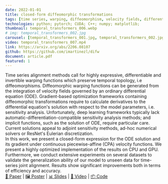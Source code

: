 ```yaml
---
date: 2022-01-01
title: closed-form diffeomorphic transformations
tags: [time series, warping, diffeomorphism, velocity fields, differential geometry, unsupervised learning, machine learning, deep learning]
technologies: python; pytorch; CUDA; C++; numpy; matplotlib;
thumbnail: temporal_transformers_006.webp
# img: temporal_transformers_002.jpg
carousel: [temporal_transformers_001.jpg, temporal_transformers_002.jpg]
video: temporal_transformers_007.mp4
link: https://arxiv.org/abs/2206.08107
github: https://github.com/imartinezl/difw
document: article.pdf
featured: 1
---
```


Time series alignment methods call for highly expressive, differentiable and invertible warping functions which preserve temporal topology, i.e diffeomorphisms. Diffeomorphic warping functions can be generated from the integration of velocity fields governed by an ordinary differential equation (ODE). Gradient-based optimization frameworks containing diffeomorphic transformations require to calculate derivatives to the differential equation's solution with respect to the model parameters, i.e. sensitivity analysis. Unfortunately, deep learning frameworks typically lack automatic-differentiation-compatible sensitivity analysis methods; and implicit functions, such as the solution of ODE, require particular care. Current solutions appeal to adjoint sensitivity methods, ad-hoc numerical solvers or ResNet's Eulerian discretization.<br>
In this work, we present a closed-form expression for the ODE solution and its gradient under continuous piecewise-affine (CPA) velocity functions. We present a highly optimized implementation of the results on CPU and GPU. Furthermore, we conduct extensive experiments on several datasets to validate the generalization ability of our model to unseen data for time-series joint alignment. Results show significant improvements both in terms of efficiency and accuracy.<br>
[📝 Paper] | [🖼️ Poster] | [📊 Slides] | [🎥 Video] | [📦 Code] 

[//]: # (References)
   [Iñigo Martinez]: <https://scholar.google.es/citations?user=_VGGVEgAAAAJ>
   [Elisabeth Viles]: <https://scholar.google.es/citations?user=-pRUC-8AAAAJ>
   [Igor G. Olaizola]: <https://scholar.google.es/citations?user=TihmWmAAAAAJ>
   [📝 Paper]:  <https://arxiv.org/abs/2206.08107>
   [🖼️ Poster]: <https://inigo.tech/closed-diffeomorphic/assets/poster.pdf>
   [📊 Slides]: <https://inigo.tech/closed-diffeomorphic/assets/slides.pdf>
   [🎥 Video]:  <https://slideslive.com/38984235/closedform-diffeomorphic-transformations-for-time-series-alignment>
   [📦 Code]:  <https://github.com/imartinezl/difw>
